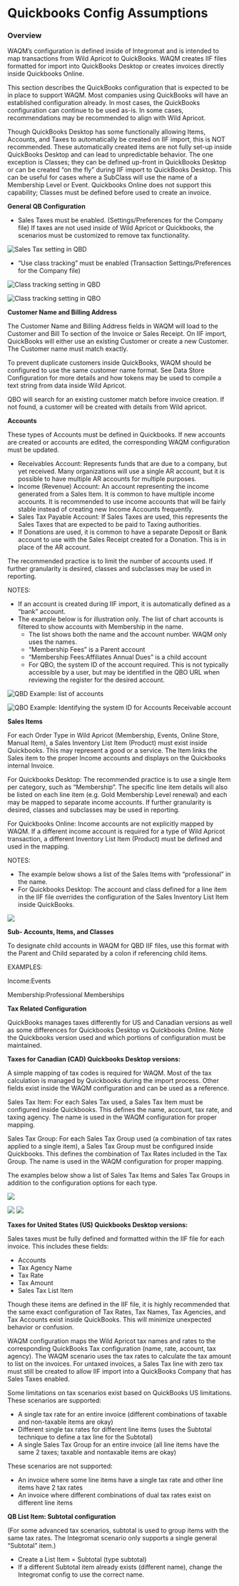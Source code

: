 # Quickbooks Config Assumptions



### Overview

WAQM’s configuration is defined inside of Integromat and is intended to map transactions from Wild Apricot to QuickBooks. WAQM creates IIF files formatted for import into QuickBooks Desktop or creates invoices directly inside Quickbooks Online.

This section describes the QuickBooks configuration that is expected to be in place to support WAQM. Most companies using QuickBooks will have an established configuration already. In most cases, the QuickBooks configuration can continue to be used as-is. In some cases, recommendations may be recommended to align with Wild Apricot.

Though QuickBooks Desktop has some functionally allowing Items, Accounts, and Taxes to automatically be created on IIF import, this is NOT recommended. These automatically created items are not fully set-up inside QuickBooks Desktop and can lead to unpredictable behavior. The one exception is Classes; they can be defined up-front in QuickBooks Desktop or can be created “on the fly” during IIF import to QuickBooks Desktop. This can be useful for cases where a SubClass will use the name of a Membership Level or Event. Quickbooks Online does not support this capability; Classes must be defined before used to create an invoice.

**General QB Configuration**

* Sales Taxes must be enabled. \(Settings/Preferences for the Company file\) If taxes are not used inside of Wild Apricot or Quickbooks, the scenarios must be customized to remove tax functionality.

![Sales Tax setting in QBD](../.gitbook/assets/1.png)

* “Use class tracking” must be enabled \(Transaction Settings/Preferences for the Company file\)

![Class tracking setting in QBD](../.gitbook/assets/2.png)

![Class tracking setting in QBO](../.gitbook/assets/screen-shot-2021-01-06-at-10.27.18-am.png)

**Customer Name and Billing Address**

The Customer Name and Billing Address fields in WAQM will load to the Customer and Bill To section of the Invoice or Sales Receipt. On IIF import, QuickBooks will either use an existing Customer or create a new Customer. The Customer name must match exactly.

To prevent duplicate customers inside QuickBooks, WAQM should be configured to use the same customer name format. See Data Store Configuration for more details and how tokens may be used to compile a text string from data inside Wild Apricot.

QBO will search for an existing customer match before invoice creation. If not found, a customer will be created with details from Wild apricot.

**Accounts**

These types of Accounts must be defined in Quickbooks.  If new accounts are created or accounts are edited, the corresponding WAQM configuration must be updated.

* Receivables Account: Represents funds that are due to a company, but yet received. Many organizations will use a single AR account, but it is possible to have multiple AR accounts for multiple purposes.
* Income \(Revenue\) Account: An account representing the income generated from a Sales Item. It is common to have multiple income accounts. It is recommended to use income accounts that will be fairly stable instead of creating new Income Accounts frequently.
* Sales Tax Payable Account: If Sales Taxes are used, this represents the Sales Taxes that are expected to be paid to Taxing authorities.
* If Donations are used, it is common to have a separate Deposit or Bank account to use with the Sales Receipt created for a Donation.  This is in place of the AR account.

The recommended practice is to limit the number of accounts used. If further granularity is desired, classes and subclasses may be used in reporting.

NOTES:

* If an account is created during IIF import, it is automatically defined as a “bank” account.
* The example below is for illustration only. The list of chart accounts is filtered to show accounts with Membership in the name.
  * The list shows both the name and the account number. WAQM only uses the names.
  * “Membership Fees” is a Parent account
  * “Membership Fees:Affiliates Annual Dues” is a child account
  * For QBO, the system ID of the account required.  This is not typically accessible by a user, but may be identified in the QBO URL when reviewing the register for the desired account.

![QBD Example: list of accounts](../.gitbook/assets/3.png)

![QBO Example: Identifying the system ID for Accounts Receivable account](../.gitbook/assets/screen-shot-2021-01-06-at-11.17.35-am.png)

**Sales Items**

For each Order Type in Wild Apricot \(Membership, Events, Online Store, Manual Item\), a Sales Inventory List Item \(Product\) must exist inside Quickbooks. This may represent a good or a service. The Item links the Sales item to the proper Income accounts and displays on the Quickbooks internal Invoice.

For Quickbooks Desktop:  The recommended practice is to use a single Item per category, such as “Membership”. The specific line item details will also be listed on each line item \(e.g. Gold Membership Level renewal\) and each may be mapped to separate income accounts.  If further granularity is desired, classes and subclasses may be used in reporting.

For Quickbooks Online:  Income accounts are not explicitly mapped by WAQM.  If a different income account is required for a type of Wild Apricot transaction, a different Inventory List Item \(Product\) must be defined and used in the mapping.

NOTES:

* The example below shows a list of the Sales Items with “professional” in the name.
* For Quickbooks Desktop:  The account and class defined for a line item in the IIF file overrides the configuration of the Sales Inventory List Item inside QuickBooks.

![](../.gitbook/assets/4.png)

**Sub- Accounts, Items, and Classes**

To designate child accounts in WAQM for QBD IIF files, use this format with the Parent and Child separated by a colon if referencing child items.

EXAMPLES:

Income:Events

Membership:Professional Memberships



**Tax Related Configuration**

QuickBooks manages taxes differently for US and Canadian versions as well as some differences for Quickbooks Desktop vs Quickbooks Online. Note the Quickbooks version used and which portions of configuration must be maintained.

**Taxes for Canadian \(CAD\) Quickbooks Desktop versions:**

A simple mapping of tax codes is required for WAQM. Most of the tax calculation is managed by Quickbooks during the import process. Other fields exist inside the WAQM configuration and can be used as a reference.

Sales Tax Item: For each Sales Tax used, a Sales Tax Item must be configured inside Quickbooks. This defines the name, account, tax rate, and taxing agency. The name is used in the WAQM configuration for proper mapping.

Sales Tax Group: For each Sales Tax Group used \(a combination of tax rates applied to a single item\), a Sales Tax Group must be configured inside Quickbooks. This defines the combination of Tax Rates included in the Tax Group. The name is used in the WAQM configuration for proper mapping.

The examples below show a list of Sales Tax Items and Sales Tax Groups in addition to the configuration options for each type.

![](../.gitbook/assets/5.png)

![](../.gitbook/assets/6.png) ![](../.gitbook/assets/7.png)

**Taxes for United States \(US\) Quickbooks Desktop versions:**

Sales taxes must be fully defined and formatted within the IIF file for each invoice. This includes these fields:

* Accounts
* Tax Agency Name
* Tax Rate
* Tax Amount
* Sales Tax List Item

Though these items are defined in the IIF file, it is highly recommended that the same exact configuration of Tax Rates, Tax Names, Tax Agencies, and Tax Accounts exist inside QuickBooks. This will minimize unexpected behavior or confusion.

WAQM configuration maps the Wild Apricot tax names and rates to the corresponding QuickBooks Tax configuration \(name, rate, account, tax agency\). The WAQM scenario uses the tax rates to calculate the tax amount to list on the invoices. For untaxed invoices, a Sales Tax line with zero tax must still be created to allow IIF import into a QuickBooks Company that has Sales Taxes enabled.

Some limitations on tax scenarios exist based on QuickBooks US limitations. These scenarios are supported:

* A single tax rate for an entire invoice \(different combinations of taxable and non-taxable items are okay\)
* Different single tax rates for different line items \(uses the Subtotal technique to define a tax line for the Subtotal\)
* A single Sales Tax Group for an entire invoice \(all line items have the same 2 taxes; taxable and nontaxable items are okay\)

These scenarios are not supported:

* An invoice where some line items have a single tax rate and other line items have 2 tax rates
* An invoice where different combinations of dual tax rates exist on different line items

**QB List Item: Subtotal configuration**

\(For some advanced tax scenarios, subtotal is used to group items with the same tax rates. The Integromat scenario only supports a single general “Subtotal” item.\)

* Create a List Item = Subtotal \(type subtotal\)
* If a different Subtotal item already exists \(different name\), change the Integromat config to use the correct name.

